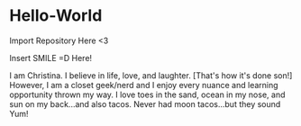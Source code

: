 # Hello-World
Import Repository Here <3

Insert SMILE =D Here!

I am Christina. I believe in life, love, and laughter. [That's how it's done son!]
However, I am a closet geek/nerd and I enjoy every nuance and learning opportunity thrown my way.
I love toes in the sand, ocean in my nose, and sun on my back...and also tacos.
Never had moon tacos...but they sound Yum!
